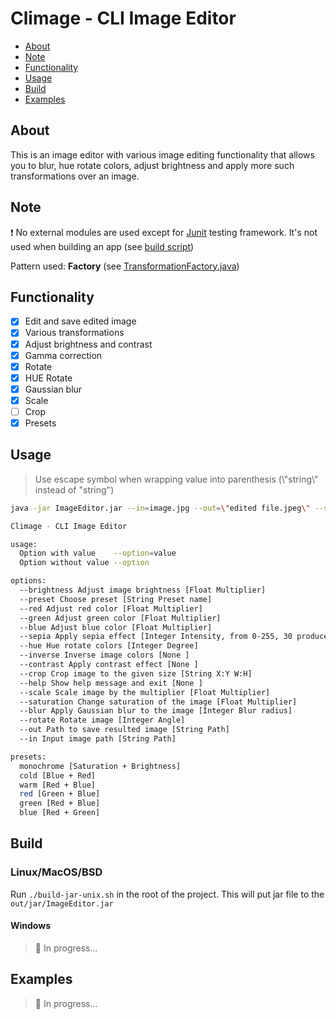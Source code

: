 # Climage - CLI Image Editor

- [About](#about)
- [Note](#note)
- [Functionality](#functionality)
- [Usage](#usage)
- [Build](#build)
- [Examples](#examples)

## About

This is an image editor with various image editing functionality that allows you to blur, hue rotate colors, adjust
brightness and apply more such transformations over an image.

## Note

❗ No external modules are used except for [Junit](https://junit.org/junit5/) testing framework. It's not used when
building an app (see [build script](build-jar-unix.sh))

Pattern used: __Factory__ (see [TransformationFactory.java](src/main/java/transformations/TransformationFactory.java))

## Functionality

- [x] Edit and save edited image
- [x] Various transformations
- [x] Adjust brightness and contrast
- [x] Gamma correction
- [x] Rotate
- [x] HUE Rotate
- [x] Gaussian blur
- [x] Scale
- [ ] Crop
- [x] Presets

## Usage

> Use escape symbol when wrapping value into parenthesis (\\"string\\" instead of "string")

```bash
java -jar ImageEditor.jar --in=image.jpg --out=\"edited file.jpeg\" --scale=2 --blur=30 --hue=90
```

```bash
Climage - CLI Image Editor

usage:
  Option with value    --option=value
  Option without value --option

options:
  --brightness Adjust image brightness [Float Multiplier]
  --preset Choose preset [String Preset name]
  --red Adjust red color [Float Multiplier]
  --green Adjust green color [Float Multiplier]
  --blue Adjust blue color [Float Multiplier]
  --sepia Apply sepia effect [Integer Intensity, from 0-255, 30 produces nice results]
  --hue Hue rotate colors [Integer Degree]
  --inverse Inverse image colors [None ]
  --contrast Apply contrast effect [None ]
  --crop Crop image to the given size [String X:Y W:H]
  --help Show help message and exit [None ]
  --scale Scale image by the multiplier [Float Multiplier]
  --saturation Change saturation of the image [Float Multiplier]
  --blur Apply Gaussian blur to the image [Integer Blur radius]
  --rotate Rotate image [Integer Angle]
  --out Path to save resulted image [String Path]
  --in Input image path [String Path]

presets:
  monochrome [Saturation + Brightness]
  cold [Blue + Red]
  warm [Red + Blue]
  red [Green + Blue]
  green [Red + Blue]
  blue [Red + Green]
```

## Build

### Linux/MacOS/BSD

Run `./build-jar-unix.sh` in the root of the project. This will put jar file to the `out/jar/ImageEditor.jar`

#### Windows

> 🚧 In progress...

## Examples

> 🚧 In progress...
